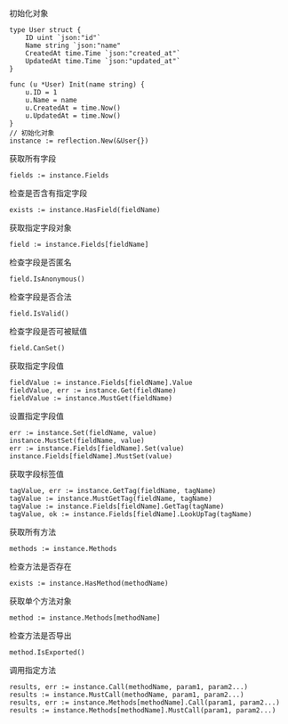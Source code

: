 初始化对象
```golang
type User struct {
    ID uint `json:"id"`
    Name string `json:"name"
    CreatedAt time.Time `json:"created_at"`
    UpdatedAt time.Time `json:"updated_at"`
}

func (u *User) Init(name string) {
    u.ID = 1
    u.Name = name
    u.CreatedAt = time.Now()
    u.UpdatedAt = time.Now()
}
// 初始化对象
instance := reflection.New(&User{})
```
获取所有字段
```golang
fields := instance.Fields
```
检查是否含有指定字段
```golang
exists := instance.HasField(fieldName)
```
获取指定字段对象
```golang
field := instance.Fields[fieldName]
```
检查字段是否匿名
```golang
field.IsAnonymous()
```
检查字段是否合法
```golang
field.IsValid()
```
检查字段是否可被赋值
```golang
field.CanSet()
```
获取指定字段值 
```golang
fieldValue := instance.Fields[fieldName].Value
fieldValue, err := instance.Get(fieldName)
fieldValue := instance.MustGet(fieldName)
```
设置指定字段值
```golang
err := instance.Set(fieldName, value)
instance.MustSet(fieldName, value)
err := instance.Fields[fieldName].Set(value)
instance.Fields[fieldName].MustSet(value)
```
获取字段标签值
```golang
tagValue, err := instance.GetTag(fieldName, tagName)
tagValue := instance.MustGetTag(fieldName, tagName)
tagValue := instance.Fields[fieldName].GetTag(tagName)
tagValue, ok := instance.Fields[fieldName].LookUpTag(tagName)
```
获取所有方法
```golang
methods := instance.Methods
```
检查方法是否存在
```golang
exists := instance.HasMethod(methodName)
```
获取单个方法对象
```golang
method := instance.Methods[methodName]
```
检查方法是否导出
```golang
method.IsExported()
```
调用指定方法
```golang
results, err := instance.Call(methodName, param1, param2...)
results := instance.MustCall(methodName, param1, param2...)
results, err := instance.Methods[methodName].Call(param1, param2...)
results := instance.Methods[methodName].MustCall(param1, param2...)
```